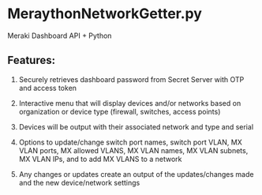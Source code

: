 # MeraythonNetworkGetter.py
Meraki Dashboard API + Python

## Features: 

1. Securely retrieves dashboard password from Secret Server with OTP and access token

2. Interactive menu that will display devices and/or networks based on organization or device type (firewall, switches, access points)

3. Devices will be output with their associated network and type and serial 

4. Options to update/change switch port names, switch port VLAN, MX VLAN ports, MX allowed VLANS, MX VLAN names, MX VLAN subnets, MX VLAN IPs, and to add MX VLANS to a network 

5. Any changes or updates create an output of the updates/changes made and the new device/network settings
